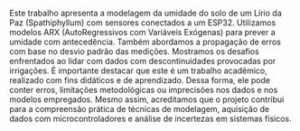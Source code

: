 Este trabalho apresenta a modelagem da umidade do solo de um Lírio da Paz (Spathiphyllum) com sensores conectados a um ESP32. Utilizamos modelos ARX (AutoRegressivos com Variáveis Exógenas) para prever a umidade com antecedência. Também abordamos a propagação de erros com base no desvio padrão das medições. Mostramos os desafios enfrentados ao lidar com dados com descontinuidades provocadas por irrigações.
É importante destacar que este é um trabalho acadêmico, realizado com fins didáticos e de aprendizado. Dessa forma, ele pode conter erros, limitações metodológicas ou imprecisões nos dados e nos modelos empregados. Mesmo assim, acreditamos que o projeto contribui para a compreensão prática de técnicas de modelagem, aquisição de dados com microcontroladores e análise de incertezas em sistemas físicos.
